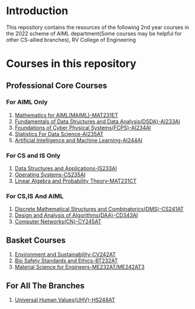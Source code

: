 # Introduction
This repository contains the resources of the following 2nd year courses in the 2022 scheme of AIML department(Some courses may be helpful for other CS-allied branches), RV College of Engineering
# Courses in this repository
## Professional Core Courses
### For AIML Only
1. [Mathematics for AIML(MAIML)-MAT231ET](https://github.com/AnanthMAthreya/2nd-year-resources-2022-scheme-rvce/tree/78e29dd1df10596ebc5c1f1771fc1162e934aa57/3rd%20sem/AIML%20core/MAT231ET-Maths%20for%20AIML(MAIML))
2. [Fundamentals of Data Structures and Data Analysis(DSDA)-AI233AI](https://github.com/AnanthMAthreya/2nd-year-resources-2022-scheme-rvce/tree/ef69bcbadc591cdf783121d11bfa9f7b351d094f/3rd%20sem/AIML%20core/AI233AI-Data%20structures%20and%20data%20analysis(DSDA))
3. [Foundations of Cyber Physical Systems(FCPS)-AI234AI](https://github.com/AnanthMAthreya/2nd-year-resources-2022-scheme-rvce/tree/c84e42802718c3feaafddfb5ab0db480fb734569/3rd%20sem/AIML%20core/AI234AI-Cyber%20Physical%20Systems(FCPS))
4. [Statistics For Data Science-AI235AT](https://github.com/AnanthMAthreya/2nd-year-resources-2022-scheme-rvce/tree/c84e42802718c3feaafddfb5ab0db480fb734569/3rd%20sem/AIML%20core/AI235AT-Statistics%20for%20Data%20Science)
5. [Artificial Intelligence and Machine Learning-AI244AI](https://github.com/AnanthMAthreya/2nd-year-resources-2022-scheme-rvce/tree/c84e42802718c3feaafddfb5ab0db480fb734569/4th%20sem/AI244AI-Artificial%20Intelligence%20and%20Machine%20Learning)
### For CS and IS Only
1. [Data Structures and Applications-IS233AI](https://github.com/AnanthMAthreya/2nd-year-resources-2022-scheme-rvce/tree/24b2226b815f73596782dbdd3b92703b4b659a2f/3rd%20sem/AIML%20core/AI233AI-Data%20structures%20and%20data%20analysis(DSDA)/Notes(of%20previous%20years)/Girish%20Rao%20Salanke)
2. [Operating Systems-CS235AI](https://github.com/AnanthMAthreya/2nd-year-resources-2022-scheme-rvce/tree/c84e42802718c3feaafddfb5ab0db480fb734569/3rd%20sem/Only%20for%20CS%20and%20IS/CS235AI-Operating%20Systems)
3. [Linear Algebra and Probability Theory-MAT231CT](https://github.com/AnanthMAthreya/2nd-year-resources-2022-scheme-rvce/tree/c84e42802718c3feaafddfb5ab0db480fb734569/3rd%20sem/Only%20for%20CS%20and%20IS/MA231TC-Linear%20Algebra%20and%20Probability%20theory)
### For CS,IS And AIML
1. [Discrete Mathematical Structures and Combinatorics(DMS)-CS241AT](https://github.com/AnanthMAthreya/2nd-year-resources-2022-scheme-rvce/tree/c84e42802718c3feaafddfb5ab0db480fb734569/4th%20sem/Common%20for%20CS%2CIS%2CAIML/CS241AT-Discrete%20Mathematical%20Structures%20and%20Combinatorics(DMS))
2. [Design and Analysis of Algorithms(DAA)-CD343AI](https://github.com/AnanthMAthreya/2nd-year-resources-2022-scheme-rvce/tree/c84e42802718c3feaafddfb5ab0db480fb734569/4th%20sem/Common%20for%20CS%2CIS%2CAIML/CD343AI-Design%20and%20Analysis%20of%20Algorithms(DAA))
3. [Computer Networks(CN)-CY245AT](https://github.com/AnanthMAthreya/2nd-year-resources-2022-scheme-rvce/tree/c84e42802718c3feaafddfb5ab0db480fb734569/4th%20sem/Common%20for%20CS%2CIS%2CAIML/CY245AT-Computer%20Networks(CN)) 
## Basket Courses
1. [Environment and Sustainability-CV242AT](https://github.com/AnanthMAthreya/2nd-year-resources-2022-scheme-rvce/tree/c84e42802718c3feaafddfb5ab0db480fb734569/Basket%20courses/CV232AT%2CCV242AT-Environment%20and%20sustainability)
2. [Bio Safety Standards and Ethics-BT232AT](https://github.com/AnanthMAthreya/2nd-year-resources-2022-scheme-rvce/tree/c84e42802718c3feaafddfb5ab0db480fb734569/Basket%20courses/BT232AT-Bio%20safety%20standards%20and%20ethics)
3. [Material Science for Engineers-ME232AT/ME242AT3](https://github.com/AnanthMAthreya/2nd-year-resources-2022-scheme-rvce/tree/c84e42802718c3feaafddfb5ab0db480fb734569/Basket%20courses/ME232AT-Materials%20Science%20for%20Engineers)

## For All The Branches
1. [Universal Human Values(UHV)-HS248AT](https://github.com/AnanthMAthreya/2nd-year-resources-2022-scheme-rvce/tree/c84e42802718c3feaafddfb5ab0db480fb734569/4th%20sem/HS248AT-Universal%20Human%20Values(UHV))
